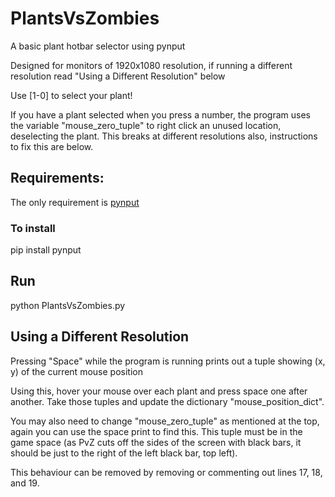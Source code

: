 # PlantsVsZombies
A basic plant hotbar selector using pynput

Designed for monitors of 1920x1080 resolution, if running a different resolution read "Using a Different Resolution" below

Use [1-0] to select your plant!

If you have a plant selected when you press a number, the program uses the variable "mouse_zero_tuple" to right click an unused location, deselecting the plant. This breaks at different resolutions also, instructions to fix this are below.
## Requirements:

The only requirement is [pynput](https://pypi.org/project/pynput/)

### To install
pip install pynput

## Run

python PlantsVsZombies.py

## Using a Different Resolution

Pressing "Space" while the program is running prints out a tuple showing (x, y) of the current mouse position

Using this, hover your mouse over each plant and press space one after another. Take those tuples and update the dictionary "mouse_position_dict".

You may also need to change "mouse_zero_tuple" as mentioned at the top, again you can use the space print to find this. This tuple must be in the game space (as PvZ cuts off the sides of the screen with black bars, it should be just to the right of the left black bar, top left).

This behaviour can be removed by removing or commenting out lines 17, 18, and 19.
